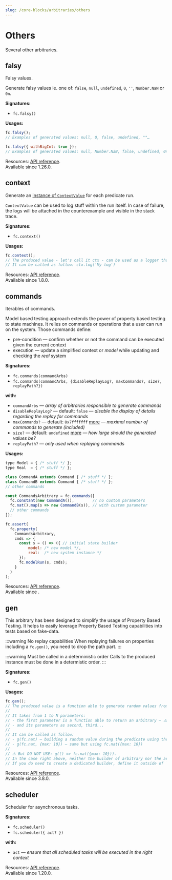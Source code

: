 ```yaml
---
slug: /core-blocks/arbitraries/others
---
```


# Others

Several other arbitraries.

## falsy

Falsy values.

Generate falsy values ie. one of: `false`, `null`, `undefined`, `0`, `''`, `Number.NaN` or `0n`.

**Signatures:**

- `fc.falsy()`

**Usages:**

```js
fc.falsy();
// Examples of generated values: null, 0, false, undefined, ""…

fc.falsy({ withBigInt: true });
// Examples of generated values: null, Number.NaN, false, undefined, 0n…
```

Resources: [API reference](https://dubzzz.github.io/fast-check/api-reference/functions/falsy.html).  
Available since 1.26.0.

## context

Generate an [instance of `ContextValue`](https://dubzzz.github.io/fast-check/interfaces/contextvalue.html) for each predicate run.

`ContextValue` can be used to log stuff within the run itself. In case of failure, the logs will be attached in the counterexample and visible in the stack trace.

**Signatures:**

- `fc.context()`

**Usages:**

```js
fc.context();
// The produced value - let's call it ctx - can be used as a logger that will be specific to this run (and only this run).
// It can be called as follow: ctx.log('My log')
```

Resources: [API reference](https://dubzzz.github.io/fast-check/api-reference/functions/context.html).  
Available since 1.8.0.

## commands

Iterables of commands.

Model based testing approach extends the power of property based testing to state machines.
It relies on commands or operations that a user can run on the system. Those commands define:

- pre-condition — confirm whether or not the command can be executed given the current context
- execution — update a simplified context or _model_ while updating and checking the _real_ system

**Signatures:**

- `fc.commands(commandArbs)`
- `fc.commands(commandArbs, {disableReplayLog?, maxCommands?, size?, replayPath?})`

**with:**

- `commandArbs` — _array of arbitraries responsible to generate commands_
- `disableReplayLog?` — default: `false` — _disable the display of details regarding the replay for commands_
- `maxCommands?` — default: `0x7fffffff` [more](/docs/tips/larger-entries-by-default#size-explained) — _maximal number of commands to generate (included)_
- `size?` — default: `undefined` [more](/docs/tips/larger-entries-by-default#size-explained) — _how large should the generated values be?_
- `replayPath?` — _only used when replaying commands_

**Usages:**

```js
type Model = { /* stuff */ };
type Real  = { /* stuff */ };

class CommandA extends Command { /* stuff */ };
class CommandB extends Command { /* stuff */ };
// other commands

const CommandsArbitrary = fc.commands([
  fc.constant(new CommandA()),        // no custom parameters
  fc.nat().map(s => new CommandB(s)), // with custom parameter
  // other commands
]);

fc.assert(
  fc.property(
    CommandsArbitrary,
    cmds => {
      const s = () => ({ // initial state builder
          model: /* new model */,
          real:  /* new system instance */
      });
      fc.modelRun(s, cmds);
    }
  )
);
```

Resources: [API reference](https://dubzzz.github.io/fast-check/api-reference/functions/commands.html).  
Available since .

## gen

This arbitrary has been designed to simplify the usage of Property Based Testing.
It helps to easily leverage Property Based Testing capabilities into tests based on fake-data.

:::warning No replay capabilities
When replaying failures on properties including a `fc.gen()`, you need to drop the path part.
:::

:::warning Must be called in a deterministic order
Calls to the produced instance must be done in a determistic order.
:::

**Signatures:**

- `fc.gen()`

**Usages:**

```js
fc.gen();
// The produced value is a function able to generate random values from arbitraries within the tests themselves.
//
// It takes from 1 to N parameters:
// - the first parameter is a function able to return an arbitrary — ⚠️ this function must be a static function and not be recreated from one run to another
// - and its parameters as second, third...
//
// It can be called as follow:
// - g(fc.nat) — building a random value during the predicate using the arbitrary fc.nat()
// - g(fc.nat, {max: 10}) — same but using fc.nat({max: 10})
//
// ⚠️ But DO NOT USE: g(() => fc.nat({max: 10})).
// In the case right above, neither the builder of arbitrary nor the arbitrary itself are stable references. It would make shrinking impossible.
// If you do need to create a dedicated builder, define it outside of `fc.assert` and use it in your predicate as `g(myBuilder, ...parametersForMyBuilder)`.
```

Resources: [API reference](https://dubzzz.github.io/fast-check/api-reference/functions/gen.html).  
Available since 3.8.0.

## scheduler

Scheduler for asynchronous tasks.

**Signatures:**

- `fc.scheduler()`
- `fc.scheduler({ act? })`

**with:**

- `act` — _ensure that all scheduled tasks will be executed in the right context_

Resources: [API reference](https://dubzzz.github.io/fast-check/api-reference/functions/scheduler-1.html).  
Available since 1.20.0.
